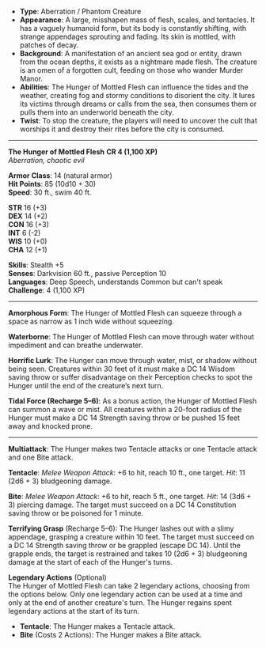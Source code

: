 - **Type**: Aberration / Phantom Creature
- **Appearance**: A large, misshapen mass of flesh, scales, and tentacles. It has a vaguely humanoid form, but its body is constantly shifting, with strange appendages sprouting and fading. Its skin is mottled, with patches of decay.
- **Background**: A manifestation of an ancient sea god or entity, drawn from the ocean depths, it exists as a nightmare made flesh. The creature is an omen of a forgotten cult, feeding on those who wander Murder Manor.
- **Abilities**: The Hunger of Mottled Flesh can influence the tides and the weather, creating fog and stormy conditions to disorient the city. It lures its victims through dreams or calls from the sea, then consumes them or pulls them into an underworld beneath the city.
- **Twist**: To stop the creature, the players will need to uncover the cult that worships it and destroy their rites before the city is consumed.

---

**The Hunger of Mottled Flesh** **CR 4 (1,100 XP)**  
_Aberration, chaotic evil_

**Armor Class**: 14 (natural armor)  
**Hit Points**: 85 (10d10 + 30)  
**Speed**: 30 ft., swim 40 ft.

**STR** 16 (+3)  
**DEX** 14 (+2)  
**CON** 16 (+3)  
**INT** 6 (-2)  
**WIS** 10 (+0)  
**CHA** 12 (+1)

**Skills**: Stealth +5  
**Senses**: Darkvision 60 ft., passive Perception 10  
**Languages**: Deep Speech, understands Common but can't speak  
**Challenge**: 4 (1,100 XP)

---

**Amorphous Form**: The Hunger of Mottled Flesh can squeeze through a space as narrow as 1 inch wide without squeezing.

**Waterborne**: The Hunger of Mottled Flesh can move through water without impediment and can breathe underwater.

**Horrific Lurk**: The Hunger can move through water, mist, or shadow without being seen. Creatures within 30 feet of it must make a DC 14 Wisdom saving throw or suffer disadvantage on their Perception checks to spot the Hunger until the end of the creature’s next turn.

**Tidal Force (Recharge 5–6)**: As a bonus action, the Hunger of Mottled Flesh can summon a wave or mist. All creatures within a 20-foot radius of the Hunger must make a DC 14 Strength saving throw or be pushed 15 feet away and knocked prone.

---

**Multiattack**: The Hunger makes two Tentacle attacks or one Tentacle attack and one Bite attack.

**Tentacle**: _Melee Weapon Attack_: +6 to hit, reach 10 ft., one target. _Hit_: 11 (2d6 + 3) bludgeoning damage.

**Bite**: _Melee Weapon Attack_: +6 to hit, reach 5 ft., one target. _Hit_: 14 (3d6 + 3) piercing damage. The target must succeed on a DC 14 Constitution saving throw or be poisoned for 1 minute.

**Terrifying Grasp** (Recharge 5–6): The Hunger lashes out with a slimy appendage, grasping a creature within 10 feet. The target must succeed on a DC 14 Strength saving throw or be grappled (escape DC 14). Until the grapple ends, the target is restrained and takes 10 (2d6 + 3) bludgeoning damage at the start of each of the Hunger's turns.

**Legendary Actions** (Optional)  
The Hunger of Mottled Flesh can take 2 legendary actions, choosing from the options below. Only one legendary action can be used at a time and only at the end of another creature's turn. The Hunger regains spent legendary actions at the start of its turn.

- **Tentacle**: The Hunger makes a Tentacle attack.
- **Bite** (Costs 2 Actions): The Hunger makes a Bite attack.